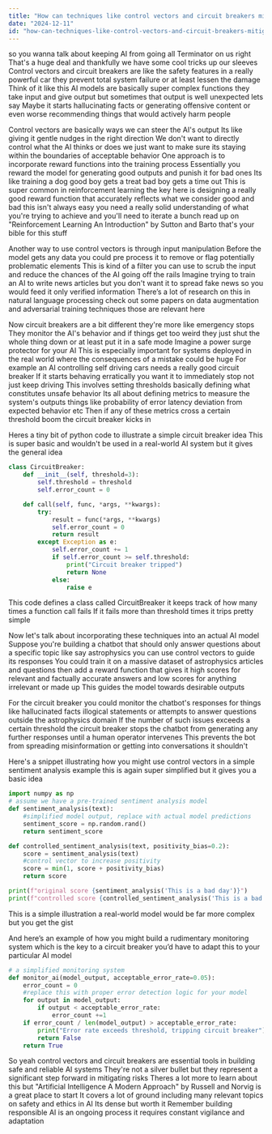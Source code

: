 ```yaml
---
title: "How can techniques like control vectors and circuit breakers mitigate harmful outputs in AI models?"
date: "2024-12-11"
id: "how-can-techniques-like-control-vectors-and-circuit-breakers-mitigate-harmful-outputs-in-ai-models"
---
```


 so you wanna talk about keeping AI from going all Terminator on us right  That's a huge deal  and thankfully we have some cool tricks up our sleeves  Control vectors and circuit breakers are like the safety features in a really powerful car they prevent total system failure or at least lessen the damage  Think of it like this AI models are basically super complex functions they take input and give output  but sometimes that output is  well  unexpected lets say  Maybe it starts hallucinating facts or generating offensive content or even worse recommending things that would actively harm people


Control vectors are basically ways we can steer the AI's output  Its like giving it gentle nudges in the right direction  We don't want to directly control what the AI thinks or does we just want to make sure its staying within the boundaries of acceptable behavior  One approach is to incorporate reward functions into the training process  Essentially you reward the model for generating good outputs and punish it for bad ones  Its like training a dog  good boy gets a treat bad boy gets a time out  This is super common in reinforcement learning  the key here is designing a really good reward function that accurately reflects what we consider good and bad  this isn't always easy  you need a really solid understanding of what you're trying to achieve and you'll need to iterate a bunch  read up on  "Reinforcement Learning An Introduction" by Sutton and Barto  that's your bible for this stuff


Another way to use control vectors is through input manipulation  Before the model gets any data you could pre process it to remove or flag potentially problematic elements   This is kind of a filter you can use to scrub the input and reduce the chances of the AI going off the rails  Imagine trying to train an AI to write news articles but you don't want it to spread fake news so you would feed it only verified information  There’s a lot of research on this in natural language processing  check out some papers on data augmentation and adversarial training techniques those are relevant here


Now circuit breakers are a bit different they're more like emergency stops  They monitor the AI's behavior and if things get too weird they just shut the whole thing down  or at least put it in a safe mode  Imagine a power surge protector for your AI  This is especially important for systems deployed in the real world where the consequences of a mistake could be huge  For example an AI controlling self driving cars needs a really good circuit breaker  If it starts behaving erratically you want it to immediately stop not just keep driving  This involves setting thresholds  basically defining what constitutes unsafe behavior  Its all about defining metrics to measure the system's outputs  things like  probability of error latency deviation from expected behavior etc  Then if any of these metrics cross a certain threshold boom the circuit breaker kicks in


Heres a tiny bit of python code to illustrate a simple circuit breaker idea  This is super basic and wouldn't be used in a real-world AI system but it gives the general idea


```python
class CircuitBreaker:
    def __init__(self, threshold=3):
        self.threshold = threshold
        self.error_count = 0

    def call(self, func, *args, **kwargs):
        try:
            result = func(*args, **kwargs)
            self.error_count = 0
            return result
        except Exception as e:
            self.error_count += 1
            if self.error_count >= self.threshold:
                print("Circuit breaker tripped")
                return None
            else:
                raise e
```



This code defines a class called  CircuitBreaker  it keeps track of how many times a function call fails  If it fails more than  threshold  times it trips  pretty simple


Now let's talk about incorporating these techniques into an actual AI model  Suppose you're building a chatbot that should only answer questions about a specific topic like say astrophysics  you can use control vectors to guide its responses  You could train it on a massive dataset of astrophysics articles and questions then add a reward function that gives it high scores for relevant and factually accurate answers and low scores for anything irrelevant or made up  This guides the model towards desirable outputs


For the circuit breaker you could monitor the chatbot's responses for things like hallucinated facts illogical statements or attempts to answer questions outside the astrophysics domain  If the number of such issues exceeds a certain threshold the circuit breaker stops the chatbot from generating any further responses until a human operator intervenes  This prevents the bot from spreading misinformation or getting into conversations it shouldn't


Here's a snippet illustrating how you might use control vectors in a simple sentiment analysis example  this is again super simplified but it gives you a basic idea


```python
import numpy as np
# assume we have a pre-trained sentiment analysis model
def sentiment_analysis(text):
    #simplified model output, replace with actual model predictions
    sentiment_score = np.random.rand()
    return sentiment_score

def controlled_sentiment_analysis(text, positivity_bias=0.2):
    score = sentiment_analysis(text)
    #control vector to increase positivity
    score = min(1, score + positivity_bias)
    return score

print(f"original score {sentiment_analysis('This is a bad day')}")
print(f"controlled score {controlled_sentiment_analysis('This is a bad day')}")

```

This is a simple illustration  a real-world model would be far more complex but you get the gist


And here’s an example of how you might build a rudimentary monitoring system which is the key to a circuit breaker you’d have to adapt this to your particular AI model



```python
# a simplified monitoring system
def monitor_ai(model_output, acceptable_error_rate=0.05):
    error_count = 0
    #replace this with proper error detection logic for your model
    for output in model_output:
        if output < acceptable_error_rate:  
            error_count +=1
    if error_count / len(model_output) > acceptable_error_rate:
        print("Error rate exceeds threshold, tripping circuit breaker")
        return False
    return True
```

So yeah  control vectors and circuit breakers are essential tools in building safe and reliable AI systems  They're not a silver bullet  but they represent a significant step forward in mitigating risks  Theres a lot more to learn about this   but  "Artificial Intelligence A Modern Approach" by Russell and Norvig is a great place to start  It covers a lot of ground including many relevant topics on safety and ethics in AI  Its dense but worth it  Remember  building responsible AI is an ongoing process  it requires constant vigilance and adaptation

